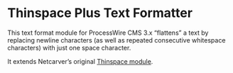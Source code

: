 Thinspace Plus Text Formatter
=============================

This text format module for ProcessWire CMS 3.x “flattens” a text by replacing newline characters (as well as repeated consecutive whitespace characters) with just one space character.

It extends Netcarver’s original [Thinspace module](https://github.com/netcarver/PW-TextformatterThinspace).
